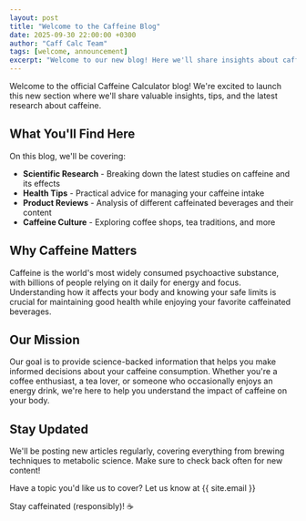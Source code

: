 ```yaml
---
layout: post
title: "Welcome to the Caffeine Blog"
date: 2025-09-30 22:00:00 +0300
author: "Caff Calc Team"
tags: [welcome, announcement]
excerpt: "Welcome to our new blog! Here we'll share insights about caffeine, health tips, and the latest research on everyone's favorite stimulant."
---
```


Welcome to the official Caffeine Calculator blog! We're excited to launch this new section where we'll share valuable insights, tips, and the latest research about caffeine.

## What You'll Find Here

On this blog, we'll be covering:

- **Scientific Research** - Breaking down the latest studies on caffeine and its effects
- **Health Tips** - Practical advice for managing your caffeine intake
- **Product Reviews** - Analysis of different caffeinated beverages and their content
- **Caffeine Culture** - Exploring coffee shops, tea traditions, and more

## Why Caffeine Matters

Caffeine is the world's most widely consumed psychoactive substance, with billions of people relying on it daily for energy and focus. Understanding how it affects your body and knowing your safe limits is crucial for maintaining good health while enjoying your favorite caffeinated beverages.

## Our Mission

Our goal is to provide science-backed information that helps you make informed decisions about your caffeine consumption. Whether you're a coffee enthusiast, a tea lover, or someone who occasionally enjoys an energy drink, we're here to help you understand the impact of caffeine on your body.

## Stay Updated

We'll be posting new articles regularly, covering everything from brewing techniques to metabolic science. Make sure to check back often for new content!

Have a topic you'd like us to cover? Let us know at {{ site.email }}

Stay caffeinated (responsibly)! ☕
